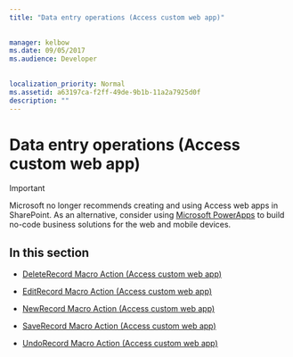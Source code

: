 ```yaml
---
title: "Data entry operations (Access custom web app)"
  
  
manager: kelbow
ms.date: 09/05/2017
ms.audience: Developer
 
  
localization_priority: Normal
ms.assetid: a63197ca-f2ff-49de-9b1b-11a2a7925d0f
description: ""
---
```


# Data entry operations (Access custom web app)

> [!IMPORTANT]
> Microsoft no longer recommends creating and using Access web apps in SharePoint. As an alternative, consider using [Microsoft PowerApps](https://powerapps.microsoft.com/en-us/) to build no-code business solutions for the web and mobile devices. 
  
## In this section

- [DeleteRecord Macro Action (Access custom web app)](deleterecord-macro-action-access-custom-web-app.md)
    
- [EditRecord Macro Action (Access custom web app)](editrecord-macro-action-access-custom-web-app.md)
    
- [NewRecord Macro Action (Access custom web app)](newrecord-macro-action-access-custom-web-app.md)
    
- [SaveRecord Macro Action (Access custom web app)](saverecord-macro-action-access-custom-web-app.md)
    
- [UndoRecord Macro Action (Access custom web app)](undorecord-macro-action-access-custom-web-app.md)
    

